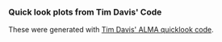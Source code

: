 ### Quick look plots from Tim Davis' Code

These were generated with [Tim Davis' ALMA quicklook code](https://github.com/TimothyADavis/makeplots).
